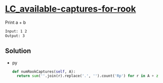 # [LC_available-captures-for-rook](https://leetcode.com/problems/available-captures-for-rook)

Print a + b

```txt
Input: 1 2
Output: 3
```

## Solution

* py

  ```py
  def numRookCaptures(self, A):
    return sum(''.join(r).replace('.', '').count('Rp') for r in A + zip(*A) for r in [r, r[::-1]])
  ```
